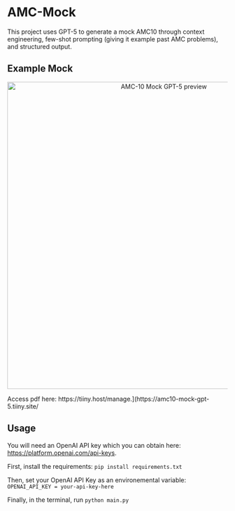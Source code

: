 # AMC-Mock
This project uses GPT-5 to generate a mock AMC10 through context engineering, few-shot prompting (giving it example past AMC problems), and structured output.

## Example Mock
<p align="center">
  <a href="https://amc10-mock-gpt-5.tiiny.site/">
    <img src="assets/demo.png" alt="AMC-10 Mock GPT-5 preview" width="700">
  </a>
</p>
Access pdf here: https://tiiny.host/manage.](https://amc10-mock-gpt-5.tiiny.site/

## Usage
You will need an OpenAI API key which you can obtain here: https://platform.openai.com/api-keys.

First, install the requirements:
```pip install requirements.txt```

Then, set your OpenAI API Key as an environemental variable:
```OPENAI_API_KEY = your-api-key-here```

Finally, in the terminal, run
```python main.py```
